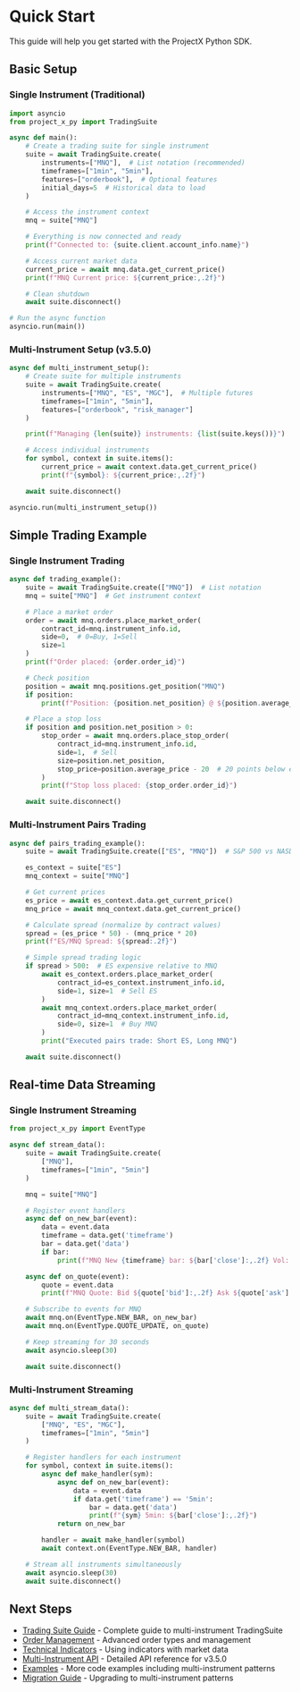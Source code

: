 # Quick Start

This guide will help you get started with the ProjectX Python SDK.

## Basic Setup

### Single Instrument (Traditional)

```python
import asyncio
from project_x_py import TradingSuite

async def main():
    # Create a trading suite for single instrument
    suite = await TradingSuite.create(
        instruments=["MNQ"],  # List notation (recommended)
        timeframes=["1min", "5min"],
        features=["orderbook"],  # Optional features
        initial_days=5  # Historical data to load
    )

    # Access the instrument context
    mnq = suite["MNQ"]

    # Everything is now connected and ready
    print(f"Connected to: {suite.client.account_info.name}")

    # Access current market data
    current_price = await mnq.data.get_current_price()
    print(f"MNQ Current price: ${current_price:,.2f}")

    # Clean shutdown
    await suite.disconnect()

# Run the async function
asyncio.run(main())
```

### Multi-Instrument Setup (v3.5.0)

```python
async def multi_instrument_setup():
    # Create suite for multiple instruments
    suite = await TradingSuite.create(
        instruments=["MNQ", "ES", "MGC"],  # Multiple futures
        timeframes=["1min", "5min"],
        features=["orderbook", "risk_manager"]
    )

    print(f"Managing {len(suite)} instruments: {list(suite.keys())}")

    # Access individual instruments
    for symbol, context in suite.items():
        current_price = await context.data.get_current_price()
        print(f"{symbol}: ${current_price:,.2f}")

    await suite.disconnect()

asyncio.run(multi_instrument_setup())
```

## Simple Trading Example

### Single Instrument Trading

```python
async def trading_example():
    suite = await TradingSuite.create(["MNQ"])  # List notation
    mnq = suite["MNQ"]  # Get instrument context

    # Place a market order
    order = await mnq.orders.place_market_order(
        contract_id=mnq.instrument_info.id,
        side=0,  # 0=Buy, 1=Sell
        size=1
    )
    print(f"Order placed: {order.order_id}")

    # Check position
    position = await mnq.positions.get_position("MNQ")
    if position:
        print(f"Position: {position.net_position} @ ${position.average_price:,.2f}")

    # Place a stop loss
    if position and position.net_position > 0:
        stop_order = await mnq.orders.place_stop_order(
            contract_id=mnq.instrument_info.id,
            side=1,  # Sell
            size=position.net_position,
            stop_price=position.average_price - 20  # 20 points below entry
        )
        print(f"Stop loss placed: {stop_order.order_id}")

    await suite.disconnect()
```

### Multi-Instrument Pairs Trading

```python
async def pairs_trading_example():
    suite = await TradingSuite.create(["ES", "MNQ"])  # S&P 500 vs NASDAQ

    es_context = suite["ES"]
    mnq_context = suite["MNQ"]

    # Get current prices
    es_price = await es_context.data.get_current_price()
    mnq_price = await mnq_context.data.get_current_price()

    # Calculate spread (normalize by contract values)
    spread = (es_price * 50) - (mnq_price * 20)
    print(f"ES/MNQ Spread: ${spread:.2f}")

    # Simple spread trading logic
    if spread > 500:  # ES expensive relative to MNQ
        await es_context.orders.place_market_order(
            contract_id=es_context.instrument_info.id,
            side=1, size=1  # Sell ES
        )
        await mnq_context.orders.place_market_order(
            contract_id=mnq_context.instrument_info.id,
            side=0, size=1  # Buy MNQ
        )
        print("Executed pairs trade: Short ES, Long MNQ")

    await suite.disconnect()
```

## Real-time Data Streaming

### Single Instrument Streaming

```python
from project_x_py import EventType

async def stream_data():
    suite = await TradingSuite.create(
        ["MNQ"],
        timeframes=["1min", "5min"]
    )

    mnq = suite["MNQ"]

    # Register event handlers
    async def on_new_bar(event):
        data = event.data
        timeframe = data.get('timeframe')
        bar = data.get('data')
        if bar:
            print(f"MNQ New {timeframe} bar: ${bar['close']:,.2f} Vol: {bar['volume']:,}")

    async def on_quote(event):
        quote = event.data
        print(f"MNQ Quote: Bid ${quote['bid']:,.2f} Ask ${quote['ask']:,.2f}")

    # Subscribe to events for MNQ
    await mnq.on(EventType.NEW_BAR, on_new_bar)
    await mnq.on(EventType.QUOTE_UPDATE, on_quote)

    # Keep streaming for 30 seconds
    await asyncio.sleep(30)

    await suite.disconnect()
```

### Multi-Instrument Streaming

```python
async def multi_stream_data():
    suite = await TradingSuite.create(
        ["MNQ", "ES", "MGC"],
        timeframes=["1min", "5min"]
    )

    # Register handlers for each instrument
    for symbol, context in suite.items():
        async def make_handler(sym):
            async def on_new_bar(event):
                data = event.data
                if data.get('timeframe') == '5min':
                    bar = data.get('data')
                    print(f"{sym} 5min: ${bar['close']:,.2f}")
            return on_new_bar

        handler = await make_handler(symbol)
        await context.on(EventType.NEW_BAR, handler)

    # Stream all instruments simultaneously
    await asyncio.sleep(30)
    await suite.disconnect()
```

## Next Steps

- [Trading Suite Guide](../guide/trading-suite.md) - Complete guide to multi-instrument TradingSuite
- [Order Management](../guide/orders.md) - Advanced order types and management
- [Technical Indicators](../guide/indicators.md) - Using indicators with market data
- [Multi-Instrument API](../api/trading-suite.md) - Detailed API reference for v3.5.0
- [Examples](../examples/basic.md) - More code examples including multi-instrument patterns
- [Migration Guide](../migration/v3-to-v4.md) - Upgrading to multi-instrument patterns
